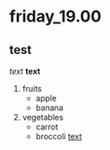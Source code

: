 # friday_19.00
## test
_text_
**text**
1. fruits
     * apple
     * banana
2. vegetables
     - carrot
     - broccoli
[text](http://example.com)

